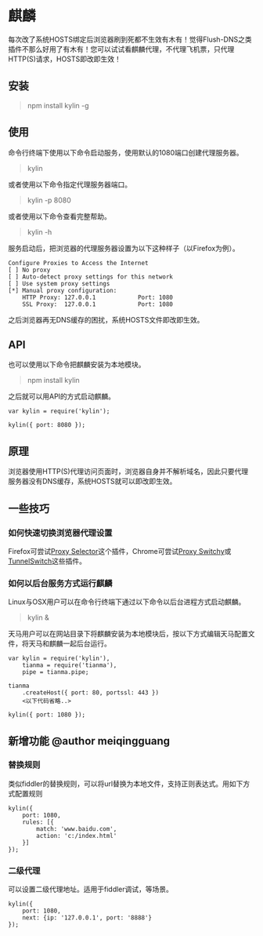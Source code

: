 ﻿麒麟
====

每次改了系统HOSTS绑定后浏览器刷到死都不生效有木有！觉得Flush-DNS之类插件不那么好用了有木有！您可以试试看麒麟代理，不代理飞机票，只代理HTTP(S)请求，HOSTS即改即生效！

安装
----

>	npm install kylin -g

使用
----

命令行终端下使用以下命令启动服务，使用默认的1080端口创建代理服务器。

>	kylin

或者使用以下命令指定代理服务器端口。

>	kylin -p 8080

或者使用以下命令查看完整帮助。

>	kylin -h

服务启动后，把浏览器的代理服务器设置为以下这种样子（以Firefox为例）。

	Configure Proxies to Access the Internet
	[ ] No proxy
	[ ] Auto-detect proxy settings for this network
	[ ] Use system proxy settings
	[*] Manual proxy configuration:
		HTTP Proxy: 127.0.0.1            Port: 1080
		SSL Proxy:  127.0.0.1            Port: 1080

之后浏览器再无DNS缓存的困扰，系统HOSTS文件即改即生效。

API
----

也可以使用以下命令把麒麟安装为本地模块。

>	npm install kylin

之后就可以用API的方式启动麒麟。

	var kylin = require('kylin');
	
	kylin({ port: 8080 });

原理
----

浏览器使用HTTP(S)代理访问页面时，浏览器自身并不解析域名，因此只要代理服务器没有DNS缓存，系统HOSTS就可以即改即生效。

一些技巧
--------

### 如何快速切换浏览器代理设置

Firefox可尝试[Proxy Selector](https://addons.mozilla.org/zh-cn/firefox/addon/proxy-selector/)这个插件，Chrome可尝试[Proxy Switchy](https://chrome.google.com/webstore/detail/proxy-switchy/caehdcpeofiiigpdhbabniblemipncjj)或[TunnelSwitch](https://chrome.google.com/webstore/detail/tunnelswitch/nfpphleklkamlblagdkbkomjmaedanoh)这些插件。

### 如何以后台服务方式运行麒麟

Linux与OSX用户可以在命令行终端下通过以下命令以后台进程方式启动麒麟。

>	kylin &

天马用户可以在网站目录下将麒麟安装为本地模块后，按以下方式编辑天马配置文件，将天马和麒麟一起后台运行。

	var kylin = require('kylin'),
		tianma = require('tianma'),
		pipe = tianma.pipe;

	tianma
		.createHost({ port: 80, portssl: 443 })
		<以下代码省略..>

	kylin({ port: 1080 });
	
	
新增功能 @author meiqingguang
----
### 替换规则
类似fiddler的替换规则，可以将url替换为本地文件，支持正则表达式。用如下方式配置规则

	kylin({
		port: 1080,
		rules: [{ 
			match: 'www.baidu.com',
			action: 'c:/index.html'
		}]
	});
	
### 二级代理
可以设置二级代理地址。适用于fiddler调试，等场景。

	kylin({
		port: 1080,
		next: {ip: '127.0.0.1', port: '8888'}
	});
